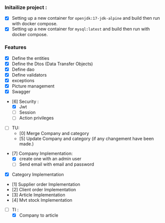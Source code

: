 ### Initailize project :
- [x] Setting up a new container for `openjdk:17-jdk-alpine` and build then run with docker compose.
- [x] Setting up a new container for `mysql:latest` and build then run with docker compose.

### Features
- [x] Define the entities
- [x] Define the Dtos (Data Transfer Objects)
- [x] Define dao
- [x] Define validators
- [x] exceptions
- [x] Picture management
- [x] Swagger
- [6] Security :
    - [x] Jwt
    - [ ] Session
    - [ ] Action privileges
- [ ] TU:
    - [0] Merge Company and category
    - [5] Update Company and category (if any changement have been made.)
- [7] Company Implementation:
    - [x] create one with an admin user
    - [ ] Send email with email and password
- [x] Category Implementation
- [1] Supplier order Implementation
- [2] Client order Implementation
- [3] Article Implementation
- [4] Mvt stock Implementation

- [ ] TI : 
    - [x] Company to article